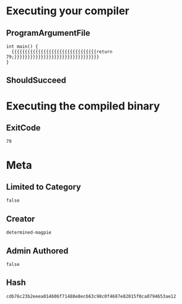 # Executing your compiler

## ProgramArgumentFile

```
int main() {
  {{{{{{{{{{{{{{{{{{{{{{{{{{{{{{{{return 79;}}}}}}}}}}}}}}}}}}}}}}}}}}}}}}}}
}
```

## ShouldSucceed

# Executing the compiled binary

## ExitCode

```
79
```

# Meta

## Limited to Category

```
false
```

## Creator

```
determined-magpie
```

## Admin Authored

```
false
```

## Hash

```
cdb76c23b2eeea014606f71488e8ec663c98c0f4687e82015f0ca0794653ae12
```
